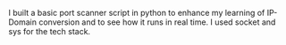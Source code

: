 I built a basic port scanner script in python to enhance my learning of IP-Domain conversion and to see how it runs in real time. I used socket and sys for the tech stack.

